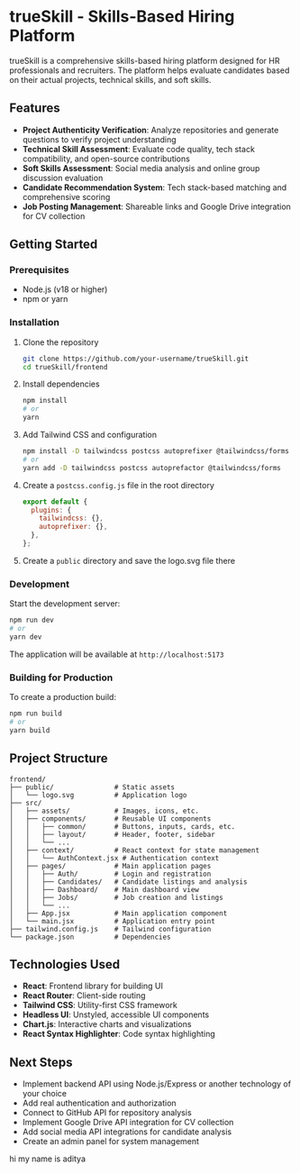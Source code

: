 # trueSkill - Skills-Based Hiring Platform

trueSkill is a comprehensive skills-based hiring platform designed for HR professionals and recruiters. The platform helps evaluate candidates based on their actual projects, technical skills, and soft skills.

## Features

- **Project Authenticity Verification**: Analyze repositories and generate questions to verify project understanding
- **Technical Skill Assessment**: Evaluate code quality, tech stack compatibility, and open-source contributions
- **Soft Skills Assessment**: Social media analysis and online group discussion evaluation
- **Candidate Recommendation System**: Tech stack-based matching and comprehensive scoring
- **Job Posting Management**: Shareable links and Google Drive integration for CV collection

## Getting Started

### Prerequisites

- Node.js (v18 or higher)
- npm or yarn

### Installation

1. Clone the repository

   ```bash
   git clone https://github.com/your-username/trueSkill.git
   cd trueSkill/frontend
   ```

2. Install dependencies

   ```bash
   npm install
   # or
   yarn
   ```

3. Add Tailwind CSS and configuration

   ```bash
   npm install -D tailwindcss postcss autoprefixer @tailwindcss/forms
   # or
   yarn add -D tailwindcss postcss autoprefactor @tailwindcss/forms
   ```

4. Create a `postcss.config.js` file in the root directory

   ```javascript
   export default {
     plugins: {
       tailwindcss: {},
       autoprefixer: {},
     },
   };
   ```

5. Create a `public` directory and save the logo.svg file there

### Development

Start the development server:

```bash
npm run dev
# or
yarn dev
```

The application will be available at `http://localhost:5173`

### Building for Production

To create a production build:

```bash
npm run build
# or
yarn build
```

## Project Structure

```
frontend/
├── public/               # Static assets
│   └── logo.svg          # Application logo
├── src/
│   ├── assets/           # Images, icons, etc.
│   ├── components/       # Reusable UI components
│   │   ├── common/       # Buttons, inputs, cards, etc.
│   │   ├── layout/       # Header, footer, sidebar
│   │   └── ...
│   ├── context/          # React context for state management
│   │   └── AuthContext.jsx # Authentication context
│   ├── pages/            # Main application pages
│   │   ├── Auth/         # Login and registration
│   │   ├── Candidates/   # Candidate listings and analysis
│   │   ├── Dashboard/    # Main dashboard view
│   │   ├── Jobs/         # Job creation and listings
│   │   └── ...
│   ├── App.jsx           # Main application component
│   └── main.jsx          # Application entry point
├── tailwind.config.js    # Tailwind configuration
└── package.json          # Dependencies
```

## Technologies Used

- **React**: Frontend library for building UI
- **React Router**: Client-side routing
- **Tailwind CSS**: Utility-first CSS framework
- **Headless UI**: Unstyled, accessible UI components
- **Chart.js**: Interactive charts and visualizations
- **React Syntax Highlighter**: Code syntax highlighting

## Next Steps

- Implement backend API using Node.js/Express or another technology of your choice
- Add real authentication and authorization
- Connect to GitHub API for repository analysis
- Implement Google Drive API integration for CV collection
- Add social media API integrations for candidate analysis
- Create an admin panel for system management

hi my name is aditya

